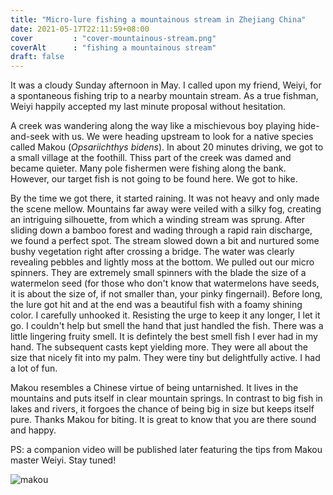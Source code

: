 ```yaml
---
title: "Micro-lure fishing a mountainous stream in Zhejiang China"
date: 2021-05-17T22:11:59+08:00
cover         : "cover-mountainous-stream.png"
coverAlt      : "fishing a mountainous stream"
draft: false
---
```


It was a cloudy Sunday afternoon in May. I called upon my friend, Weiyi, for a spontaneous fishing trip to a nearby mountain stream. As a true fishman, Weiyi happily accepted my last minute proposal without hesitation. 

A creek was wandering along the way like a mischievous boy playing hide-and-seek with us. We were heading upstream to look for a native species called Makou (*Opsariichthys bidens*).  In about 20 minutes driving,  we got to a small village at the foothill. Thiss part of the creek was damed and became quieter. Many pole fishermen were fishing along the bank. However, our target fish is not going to be found here. We got to hike. 

By the time we got there, it started raining.  It was not heavy and only made the scene mellow. Mountains far away were veiled with a silky fog, creating an intriguing silhouette, from which a winding stream was sprung. After sliding down a bamboo forest and wading through a rapid rain discharge, we found a perfect spot. The stream slowed down a bit and nurtured some bushy vegetation right after crossing a bridge. The water was clearly revealing pebbles and lightly moss at the bottom. We pulled out our micro spinners. They are extremely small spinners with the blade the size of a watermelon seed (for those who don't know that watermelons have seeds, it is about the size of, if not smaller than, your pinky fingernail). Before long, the lure got hit and at the end was a beautiful fish with a foamy shining color. I carefully unhooked it. Resisting the urge to keep it any longer, I let it go.  I couldn't help but smell the hand that just handled the fish. There was a little lingering fruity smell. It is defintely the best smell fish I ever had in my hand. The subsequent casts kept yielding more. They were all about the size that nicely fit into my palm. They were tiny but delightfully active. I had a lot of fun. 

Makou resembles a Chinese virtue of being untarnished. It lives in the mountains and puts itself in clear mountain springs. In contrast to big fish in lakes and rivers, it forgoes the chance of being big in size but keeps itself pure. Thanks Makou for biting. It is great to know that you are there sound and happy.

PS: a companion video will be published later featuring the tips from Makou master Weiyi. Stay tuned!

![makou](makou.jpg)
